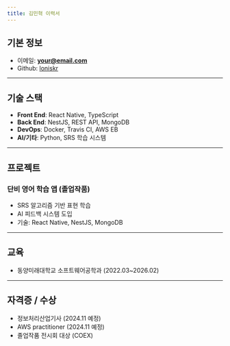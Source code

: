 ```yaml
---
title: 김민혁 이력서
---
```


## 기본 정보

- 이메일: **your@email.com**
- Github: [loniskr](https://github.com/loniskr)

---

## 기술 스택

- **Front End**: React Native, TypeScript
- **Back End**: NestJS, REST API, MongoDB
- **DevOps**: Docker, Travis CI, AWS EB
- **AI/기타**: Python, SRS 학습 시스템

---

## 프로젝트

### 단비 영어 학습 앱 (졸업작품)
- SRS 알고리즘 기반 표현 학습
- AI 피드백 시스템 도입
- 기술: React Native, NestJS, MongoDB

---

## 교육

- 동양미래대학교 소프트웨어공학과 (2022.03~2026.02)

---

## 자격증 / 수상

- 정보처리산업기사 (2024.11 예정)
- AWS practitioner (2024.11 예정)
- 졸업작품 전시회 대상 (COEX)
